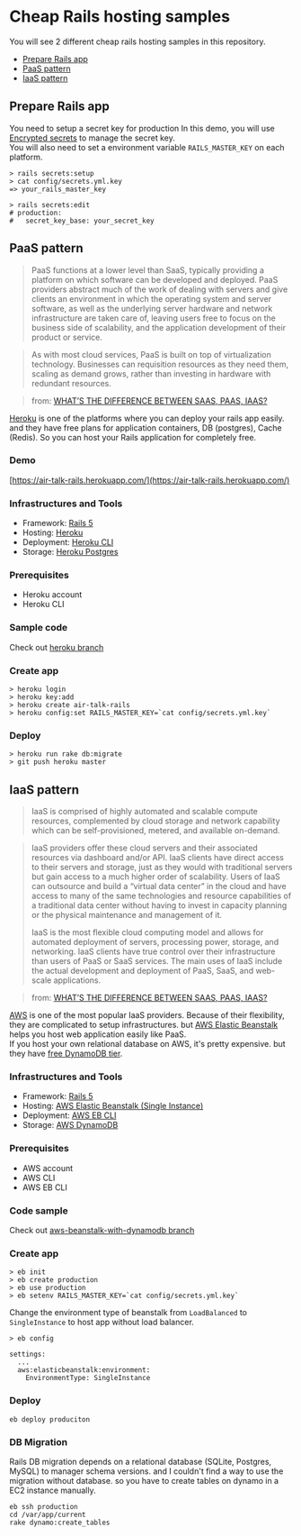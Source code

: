 # Cheap Rails hosting samples
You will see 2 different cheap rails hosting samples in this repository.

* [Prepare Rails app](#prepare-rails-app)
* [PaaS pattern](#paas-pattern)
* [IaaS pattern](#iaas-pattern)

## Prepare Rails app
You need to setup a secret key for production
In this demo, you will use [Encrypted secrets](https://github.com/rails/rails/blob/db844d9fb30cd34411fcdcc6780f82aaa5471e81/guides/source/5_1_release_notes.md#encrypted-secrets) to manage the secret key.  
You will also need to set a environment variable `RAILS_MASTER_KEY` on each platform.

```
> rails secrets:setup
> cat config/secrets.yml.key
=> your_rails_master_key
```
```
> rails secrets:edit
# production:
#   secret_key_base: your_secret_key
```

## PaaS pattern
> PaaS functions at a lower level than SaaS, typically providing a platform on which software can be developed and deployed. PaaS providers abstract much of the work of dealing with servers and give clients an environment in which the operating system and server software, as well as the underlying server hardware and network infrastructure are taken care of, leaving users free to focus on the business side of scalability, and the application development of their product or service.

> As with most cloud services, PaaS is built on top of virtualization technology. Businesses can requisition resources as they need them, scaling as demand grows, rather than investing in hardware with redundant resources.

> from: [WHAT’S THE DIFFERENCE BETWEEN SAAS, PAAS, IAAS?](https://www.computenext.com/blog/when-to-use-saas-paas-and-iaas/)


[Heroku](https://www.heroku.com/) is one of the platforms where you can deploy your rails app easily. and they have free plans for application containers, DB (postgres), Cache (Redis).
So you can host your Rails application for completely free.

### Demo
[https://air-talk-rails.herokuapp.com/](https://air-talk-rails.herokuapp.com/)

### Infrastructures and Tools
* Framework: [Rails 5](https://github.com/rails/rails)
* Hosting: [Heroku](https://www.heroku.com/)
* Deployment: [Heroku CLI](https://devcenter.heroku.com/articles/heroku-cli)
* Storage: [Heroku Postgres](https://devcenter.heroku.com/articles/heroku-postgresql)

### Prerequisites
* Heroku account
* Heroku CLI

### Sample code
Check out [heroku branch](https://github.com/Jwata/air-talk-rails/tree/heroku)

### Create app
```
> heroku login
> heroku key:add
> heroku create air-talk-rails
> heroku config:set RAILS_MASTER_KEY=`cat config/secrets.yml.key`
```

### Deploy
```
> heroku run rake db:migrate
> git push heroku master
```

## IaaS pattern
>  IaaS is comprised of highly automated and scalable compute resources, complemented by cloud storage and network capability which can be self-provisioned, metered, and available on-demand.

> IaaS providers offer these cloud servers and their associated resources via dashboard and/or API. IaaS clients have direct access to their servers and storage, just as they would with traditional servers but gain access to a much higher order of scalability. Users of IaaS can outsource and build a “virtual data center” in the cloud and have access to many of the same technologies and resource capabilities of a traditional data center without having to invest in capacity planning or the physical maintenance and management of it.
> 
> IaaS is the most flexible cloud computing model and allows for automated deployment of servers, processing power, storage, and networking. IaaS clients have true control over their infrastructure than users of PaaS or SaaS services. The main uses of IaaS include the actual development and deployment of PaaS, SaaS, and web-scale applications.

> from: [WHAT’S THE DIFFERENCE BETWEEN SAAS, PAAS, IAAS?](https://www.computenext.com/blog/when-to-use-saas-paas-and-iaas/)

[AWS](https://aws.amazon.com/) is one of the most popular IaaS providers.
Because of their flexibility, they are complicated to setup infrastructures. but [AWS Elastic Beanstalk](https://aws.amazon.com/elasticbeanstalk/) helps you host web application easily like PaaS.  
If you host your own relational database on AWS, it's pretty expensive. but they have [free DynamoDB tier](https://aws.amazon.com/jp/dynamodb/pricing/).

### Infrastructures and Tools
* Framework: [Rails 5](https://github.com/rails/rails)
* Hosting: [AWS Elastic Beanstalk (Single Instance)](http://docs.aws.amazon.com/elasticbeanstalk/latest/dg/using-features-managing-env-types.html)
* Deployment: [AWS EB CLI](http://docs.aws.amazon.com/elasticbeanstalk/latest/dg/eb-cli3.html)
* Storage: [AWS DynamoDB](https://aws.amazon.com/dynamodb/)

### Prerequisites
* AWS account
* AWS CLI
* AWS EB CLI

### Code sample
Check out [aws-beanstalk-with-dynamodb branch](https://github.com/Jwata/air-talk-rails/tree/aws-beanstalk-with-dynamodb)

### Create app

```
> eb init
> eb create production
> eb use production
> eb setenv RAILS_MASTER_KEY=`cat config/secrets.yml.key`
```

Change the environment type of beanstalk from `LoadBalanced` to `SingleInstance` to host app without load balancer.

```
> eb config
```
```
settings:
  ...
  aws:elasticbeanstalk:environment:
    EnvironmentType: SingleInstance
```

### Deploy
```
eb deploy produciton
```

### DB Migration

Rails DB migration depends on a relational database (SQLite, Postgres, MySQL) to manager schema versions. and I couldn't find a way to use the migration without database. so you have to create tables on dynamo in a EC2 instance manually.

```
eb ssh production
cd /var/app/current
rake dynamo:create_tables
```
